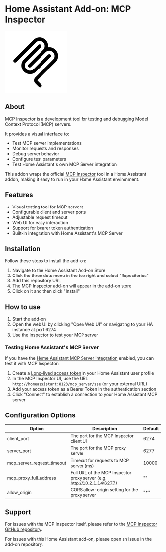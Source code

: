 # Home Assistant Add-on: MCP Inspector

![MCP Inspector](icon.png)

## About

MCP Inspector is a development tool for testing and debugging Model Context Protocol (MCP) servers.

It provides a visual interface to:

- Test MCP server implementations
- Monitor requests and responses
- Debug server behavior
- Configure test parameters
- Test Home Assistant's own MCP Server integration

This addon wraps the official [MCP Inspector](https://github.com/modelcontextprotocol/inspector) tool in a Home Assistant addon, making it easy to run in your Home Assistant environment.

## Features

- Visual testing tool for MCP servers
- Configurable client and server ports
- Adjustable request timeout
- Web UI for easy interaction
- Support for bearer token authentication
- Built-in integration with Home Assistant's MCP Server

## Installation

Follow these steps to install the add-on:

1. Navigate to the Home Assistant Add-on Store
2. Click the three dots menu in the top right and select "Repositories"
3. Add this repository URL
4. The MCP Inspector add-on will appear in the add-on store
5. Click on it and then click "Install"

## How to use

1. Start the add-on
2. Open the web UI by clicking "Open Web UI" or navigating to your HA instance at port 6274
3. Use the inspector to test your MCP server

### Testing Home Assistant's MCP Server

If you have the [Home Assistant MCP Server integration](https://www.home-assistant.io/integrations/mcp_server/) enabled, you can test it with MCP Inspector:

1. Create a [Long-lived access token](https://developers.home-assistant.io/docs/auth_api/#long-lived-access-token) in your Home Assistant user profile
2. In the MCP Inspector UI, use the URL `http://homeassistant:8123/mcp_server/sse` (or your external URL)
3. Add your access token as a Bearer Token in the authentication section
4. Click "Connect" to establish a connection to your Home Assistant MCP server

## Configuration Options

| Option                     | Description                                                             | Default |
| -------------------------- | ----------------------------------------------------------------------- | ------- |
| client_port                | The port for the MCP Inspector client UI                                | 6274    |
| server_port                | The port for the MCP proxy server                                       | 6277    |
| mcp_server_request_timeout | Timeout for requests to MCP server (ms)                                 | 10000   |
| mcp_proxy_full_address     | Full URL of the MCP Inspector proxy server (e.g. http://10.2.1.14:6277) | ""      |
| allow_origin               | CORS allow-origin setting for the proxy server                          | "\*"    |

## Support

For issues with the MCP Inspector itself, please refer to the [MCP Inspector GitHub repository](https://github.com/modelcontextprotocol/inspector).

For issues with this Home Assistant add-on, please open an issue in the add-on repository.
